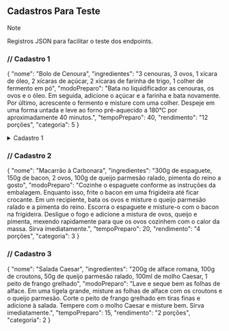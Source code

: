 ## Cadastros Para Teste
> [!NOTE]
> Registros JSON para facilitar o teste dos endpoints.
>

### // Cadastro 1
{
  "nome": "Bolo de Cenoura",
  "ingredientes": "3 cenouras, 3 ovos, 1 xícara de óleo, 2 xícaras de açúcar, 2 xícaras de farinha de trigo, 1 colher de fermento em pó",
  "modoPreparo": "Bata no liquidificador as cenouras, os ovos e o óleo. Em seguida, adicione o açúcar e a farinha e bata novamente. Por último, acrescente o fermento e misture com uma colher. Despeje em uma forma untada e leve ao forno pré-aquecido a 180°C por aproximadamente 40 minutos.",
  "tempoPreparo": 40,
  "rendimento": "12 porções",
  "categoria": 5
}

<details>

<summary>Cadastro 1</summary>

### Cadastro Receita 01

{
  "nome": "Bolo de Cenoura",
  "ingredientes": "3 cenouras, 3 ovos, 1 xícara de óleo, 2 xícaras de açúcar, 2 xícaras de farinha de trigo, 1 colher de fermento em pó",
  "modoPreparo": "Bata no liquidificador as cenouras, os ovos e o óleo. Em seguida, adicione o açúcar e a farinha e bata novamente. Por último, acrescente o fermento e misture com uma colher. Despeje em uma forma untada e leve ao forno pré-aquecido a 180°C por aproximadamente 40 minutos.",
  "tempoPreparo": 40,
  "rendimento": "12 porções",
  "categoria": 5
}
</details>

### // Cadastro 2
{
  "nome": "Macarrão à Carbonara",
  "ingredientes": "300g de espaguete, 150g de bacon, 2 ovos, 100g de queijo parmesão ralado, pimenta do reino a gosto",
  "modoPreparo": "Cozinhe o espaguete conforme as instruções da embalagem. Enquanto isso, frite o bacon em uma frigideira até ficar crocante. Em um recipiente, bata os ovos e misture o queijo parmesão ralado e a pimenta do reino. Escorra o espaguete e misture-o com o bacon na frigideira. Desligue o fogo e adicione a mistura de ovos, queijo e pimenta, mexendo rapidamente para que os ovos cozinhem com o calor da massa. Sirva imediatamente.",
  "tempoPreparo": 20,
  "rendimento": "4 porções",
  "categoria": 3
}

### // Cadastro 3
{
  "nome": "Salada Caesar",
  "ingredientes": "200g de alface romana, 100g de croutons, 50g de queijo parmesão ralado, 100ml de molho Caesar, 1 peito de frango grelhado",
  "modoPreparo": "Lave e seque bem as folhas de alface. Em uma tigela grande, misture as folhas de alface com os croutons e o queijo parmesão. Corte o peito de frango grelhado em tiras finas e adicione à salada. Tempere com o molho Caesar e misture bem. Sirva imediatamente.",
  "tempoPreparo": 15,
  "rendimento": "2 porções",
  "categoria": 2
}
